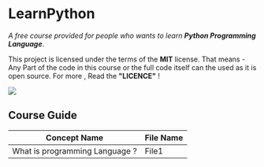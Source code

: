 # LearnPython
*A free course provided for people who wants to learn **Python Programming Language***.

This project is licensed under the terms of the **MIT** license. 
That means - Any Part of the code in this course or the full code itself can the used as it is  open source. 
For more , Read the **"LICENCE"** !

<img src="https://images.app.goo.gl/QcihxAgpNNeZ8nLn6">


## Course Guide

Concept Name | File Name 
------------ | -----------
What is programming Language ? | File1
